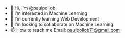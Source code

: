 - 👋 Hi, I’m @paulpollob
- 👀 I’m interested in Machine Learning
- 🌱 I’m currently learning Web Development
- 💞️ I’m looking to collaborate on Machine Learning.
- 📫 How to reach me Email: paulpollob71@gmail.com

<!---
paulpollob/paulpollob is a ✨ special ✨ repository because its `README.md` (this file) appears on your GitHub profile.
You can click the Preview link to take a look at your changes.
--->
